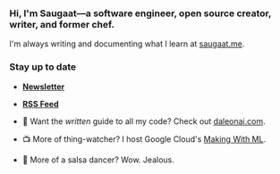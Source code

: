 ### Hi, I'm Saugaat—a software engineer, open source creator, writer, and former chef. 

I'm always writing and documenting what I learn at [saugaat.me](https://www.saugaat.me/).

### Stay up to date

- [**Newsletter**](https://taniarascia.substack.com/subscribe)
- [**RSS Feed**](https://www.taniarascia.com/rss.xml)

- 📖 Want the _written_ guide to all my code? Check out [daleonai.com](https://daleonai.com).

- 📺 More of thing-watcher? I host Google Cloud's [Making With ML](https://www.youtube.com/playlist?list=PLIivdWyY5sqLsaG5hNms0D9aZRBE7DHBb).

- 💃 More of a salsa dancer? Wow. Jealous.